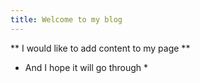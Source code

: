 ```yaml
---
title: Welcome to my blog
---
```


** I would like to add content to my page **
* And I hope it will go through *

